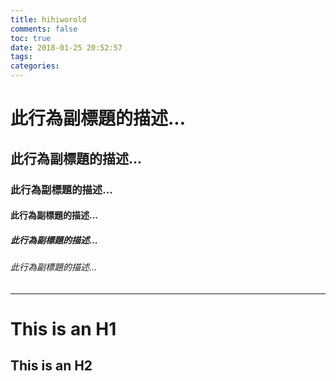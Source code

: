 ```yaml
---
title: hihiworold
comments: false
toc: true
date: 2018-01-25 20:52:57
tags:
categories:
---
```

# 此行為副標題的描述...
## 此行為副標題的描述...
### 此行為副標題的描述...
#### 此行為副標題的描述...
##### 此行為副標題的描述...
###### 此行為副標題的描述...

* * *
This is an H1
=============

This is an H2
-------------

<!--more-->